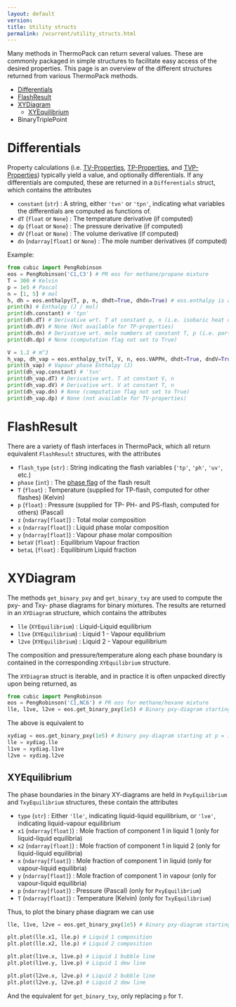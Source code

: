 ```yaml
---
layout: default
version: 
title: Utility structs
permalink: /vcurrent/utility_structs.html
---
```


Many methods in ThermoPack can return several values. These are commonly packaged in simple structures to facilitate
easy access of the desired properties. This page is an overview of the different structures returned from various ThermoPack methods.

* [Differentials](#differentials)
* [FlashResult](#flashresult)
* [XYDiagram](#xydiagram)
  * [XYEquilibrium](#xyequilibrium)
* BinaryTriplePoint

# Differentials
Property calculations (i.e. [TV-Properties](/thermopack/vcurrent/thermo_methods.html/#tv-property-interfaces), [TP-Properties](/thermopack/vcurrent/thermo_methods.html/#tv-property-interfaces),
and [TVP-Properties](/thermopack/vcurrent/thermo_methods.html/#tvp-property-interfaces)) typically yield a value, and optionally differentials. If any differentials are computed, these 
are returned in a `Differentials` struct, which contains the attributes

* `constant` (`str`) : A string, either `'tvn'` or `'tpn'`, indicating what variables the differentials are computed as functions of.
* `dT` (`float` or `None`) : The temperature derivative (if computed)
* `dp` (`float` or `None`) : The pressure derivative (if computed)
* `dV` (`float` or `None`) : The volume derivative (if computed)
* `dn` (`ndarray[float]` or `None`) : The mole number derivatives (if computed)

Example:
```python
from cubic import PengRobinson
eos = PengRobinson('C1,C3') # PR eos for methane/propane mixture
T = 300 # Kelvin
p = 1e5 # Pascal
n = [1, 5] # mol
h, dh = eos.enthalpy(T, p, n, dhdt=True, dhdn=True) # eos.enthalpy is a TP-property interface
print(h) # Enthalpy (J / mol)
print(dh.constant) # 'tpn'
print(dh.dT) # Derivative wrt. T at constant p, n (i.e. isobaric heat capacity)
print(dh.dV) # None (Not available for TP-properties)
print(dh.dn) # Derivative wrt. mole numbers at constant T, p (i.e. partial molar enthalpies)
print(dh.dp) # None (computation flag not set to True)

V = 1.2 # m^3
h_vap, dh_vap = eos.enthalpy_tv(T, V, n, eos.VAPPH, dhdt=True, dndV=True) # eos.enthalpy_tv is a TV-property interface
print(h_vap) # Vapour phase Enthalpy (J)
print(dh_vap.constant) # 'tvn'
print(dh_vap.dT) # Derivative wrt. T at constant V, n
print(dh_vap.dV) # Derivative wrt. V at constant T, n
print(dh_vap.dn) # None (computation flag not set to True)
print(dh_vap.dp) # None (not available for TV-properties)
```

# FlashResult

There are a variety of flash interfaces in ThermoPack, which all return equivalent `FlashResult` structures, with the attributes

* `flash_type` (`str`) : String indicating the flash variables (`'tp'`, `'ph'`, `'uv'`, etc.)
* `phase` (`int`) : The [phase flag](/thermopack/vcurrent/phase_flags.html) of the flash result
* `T` (`float`) : Temperature (supplied for TP-flash, computed for other flashes) (Kelvin)
* `p` (`float`) : Pressure (supplied for TP- PH- and PS-flash, computed for others) (Pascal)
* `z` (`ndarray[float]`) : Total molar composition
* `x` (`ndarray[float]`) : Liquid phase molar composition
* `y` (`ndarray[float]`) : Vapour phase molar composition
* `betaV` (`float`) : Equilibrium Vapour fraction
* `betaL` (`float`) : Equilibirum Liquid fraction

# XYDiagram

The methods `get_binary_pxy` and `get_binary_txy` are used to compute the pxy- and Txy- phase diagrams for binary mixtures. The results are returned in
an `XYDiagram` structure, which contains the attributes

* `lle` (`XYEquilibrium`) : Liquid-Liquid equilibrium 
* `l1ve` (`XYEquilibrium`) : Liquid 1 - Vapour equilibrium 
* `l2ve` (`XYEquilibrium`) : Liquid 2 - Vapour equilibrium

The composition and pressure/temperature along each phase boundary is contained in the corresponding `XYEquilibrium` structure.

The `XYDiagram` struct is iterable, and in practice it is often unpacked directly upon being returned, as
```python
from cubic import PengRobinson
eos = PengRobinson('C1,NC6') # PR eos for methane/hexane mixture
lle, l1ve, l2ve = eos.get_binary_pxy(1e5) # Binary pxy-diagram starting at p = 1 bar
```

The above is equivalent to

```python
xydiag = eos.get_binary_pxy(1e5) # Binary pxy-diagram starting at p = 1 bar
lle = xydiag.lle
l1ve = xydiag.l1ve
l2ve = xydiag.l2ve
```

## XYEquilibrium

The phase boundaries in the binary XY-diagrams are held in `PxyEquilibrium` and `TxyEquilibrium` structures, these contain the attributes

* `type` (`str`) : Either `'lle'`, indicating liquid-liquid equilibrium, or `'lve'`, indicating liquid-vapour equilibrium
* `x1` (`ndarray[float]`) : Mole fraction of component 1 in liquid 1 (only for liquid-liquid equilibria)
* `x2` (`ndarray[float]`) : Mole fraction of component 1 in liquid 2 (only for liquid-liquid equilibria)
* `x` (`ndarray[float]`) : Mole fraction of component 1 in liquid (only for vapour-liquid equilibria)
* `y` (`ndarray[float]`) : Mole fraction of component 1 in vapour (only for vapour-liquid equilibria)
* `p` (`ndarray[float]`) : Pressure (Pascal) (only for `PxyEquilibrium`)
* `T` (`ndarray[float]`) : Temperature (Kelvin) (only for `TxyEquilibrium`)

Thus, to plot the binary phase diagram we can use

```python
lle, l1ve, l2ve = eos.get_binary_pxy(1e5) # Binary pxy-diagram starting at p = 1 bar

plt.plot(lle.x1, lle.p) # Liquid 1 composition
plt.plot(lle.x2, lle.p) # Liquid 2 composition

plt.plot(l1ve.x, l1ve.p) # Liquid 1 bubble line
plt.plot(l1ve.y, l1ve.p) # Liquid 1 dew line

plt.plot(l2ve.x, l2ve.p) # Liquid 2 bubble line
plt.plot(l2ve.y, l2ve.p) # Liquid 2 dew line
```

And the equivalent for `get_binary_txy`, only replacing `p` for `T`.
